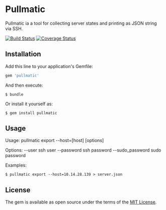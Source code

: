 # Pullmatic

Pullmatic ia a tool for collecting server states and printing as JSON string via SSH.

[![Build Status](https://travis-ci.org/masayuki038/pullmatic.png)](https://travis-ci.org/masayuki038/pullmatic)
[![Coverage Status](https://coveralls.io/repos/masayuki038/pullmatic/badge.svg?branch=master&service=github)](https://coveralls.io/github/masayuki038/pullmatic?branch=master)

## Installation

Add this line to your application's Gemfile:

```ruby
gem 'pullmatic'
```

And then execute:

    $ bundle

Or install it yourself as:

    $ gem install pullmatic

## Usage

Usage: pullmatic export --host=[host] [options]

Options:
    --user ssh user
    --password ssh password
    --sudo_password sudo password

Examples:
```
$ pullmatic export --host=10.14.28.139 > server.json
```


## License

The gem is available as open source under the terms of the [MIT License](http://opensource.org/licenses/MIT).


